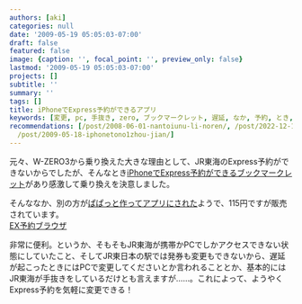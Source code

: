 ```yaml
---
authors: [aki]
categories: null
date: '2009-05-19 05:05:03-07:00'
draft: false
featured: false
image: {caption: '', focal_point: '', preview_only: false}
lastmod: '2009-05-19 05:05:03-07:00'
projects: []
subtitle: ''
summary: ''
tags: []
title: iPhoneでExpress予約ができるアプリ
keywords: [変更, pc, 手抜き, zero, ブックマークレット, 遅延, なか, 予約, とき, 携帯]
recommendations: [/post/2008-06-01-nantoiunu-li-noren/, /post/2022-12-16-bump-wowchemy-v570/,
  /post/2009-05-18-iphonetono1zhou-jian/]
---
```


元々、W-ZERO3から乗り換えた大きな理由として、JR東海のExpress予約ができないからでしたが、そんなとき[iPhoneでExpress予約ができるブックマークレット](http://niw.at/articles/2009/01/16/express-yoyaku-on-iphone/ja)があり感激して乗り換えを決意しました。

そんななか、別の方が[ぱぱっと作ってアプリにされた](http://d.hatena.ne.jp/tmurakam/20090413/1239605709)ようで、115円ですが販売されています。[  
EX予約ブラウザ](http://iphone.tmurakam.org/expressYoyaku/index-j.html)

非常に便利。というか、そもそもJR東海が携帯かPCでしかアクセスできない状態にしていたこと、そしてJR東日本の駅では発券も変更もできないから、遅延が起こったときにはPCで変更してくださいとか言われることとか、基本的にはJR東海が手抜きをしているだけとも言えますが……。これによって、ようやくExpress予約を気軽に変更できる！